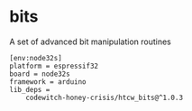 # bits

A set of advanced bit manipulation routines

```
[env:node32s]
platform = espressif32
board = node32s
framework = arduino
lib_deps = 
	codewitch-honey-crisis/htcw_bits@^1.0.3
```